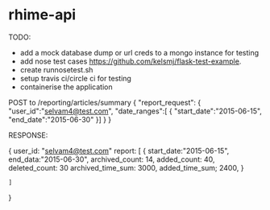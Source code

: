# rhime-api



TODO:
- add a mock database dump or url creds to a mongo instance for testing
- add nose test cases https://github.com/kelsmj/flask-test-example.
- create runnosetest.sh
- setup travis ci/circle ci for testing
- containerise the application


POST to /reporting/articles/summary
{
  "report_request": {
    "user_id":"selvam4@test.com",
    "date_ranges":[
      {
        "start_date":"2015-06-15",
        "end_date":"2015-06-30"
      }]
  }
}


RESPONSE:

{
    user_id: "selvam4@test.com"
    report: [
        {
            start_date:"2015-06-15",
            end_data:"2015-06-30",
            archived_count: 14,
            added_count: 40,
            deleted_count: 30
            archived_time_sum: 3000,
            added_time_sum; 2400,
        }

    ]
}















